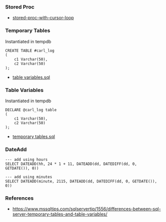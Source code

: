 ### Stored Proc

* [stored-proc-with-cursor-loop](stored-proc-with-cursor-loop.md)

### Temporary Tables

Instantiated in tempdb

```
CREATE TABLE #carl_log
(
	c1 Varchar(50), 
	c2 Varchar(50) 
);
```

* [table variables.sql](<https://github.com/carlpaton/SQLStatements/blob/master/mssql/General/table%20variables.sql>)

### Table Variables

Instantiated in tempdb

```
DECLARE @carl_log table 
( 
	c1 Varchar(50), 
	c2 Varchar(50)
);
```

* [temporary tables.sql](<https://github.com/carlpaton/SQLStatements/blob/master/mssql/General/temporary%20tables.sql>)

### DateAdd

```
--- add using hours
SELECT DATEADD(hh, 24 * 1 + 11, DATEADD(dd, DATEDIFF(dd, 0, GETDATE()), 0))

--- add using minutes
SELECT DATEADD(minute, 2115, DATEADD(dd, DATEDIFF(dd, 0, GETDATE()), 0))
```



### References

* <https://www.mssqltips.com/sqlservertip/1556/differences-between-sql-server-temporary-tables-and-table-variables/>

```

```